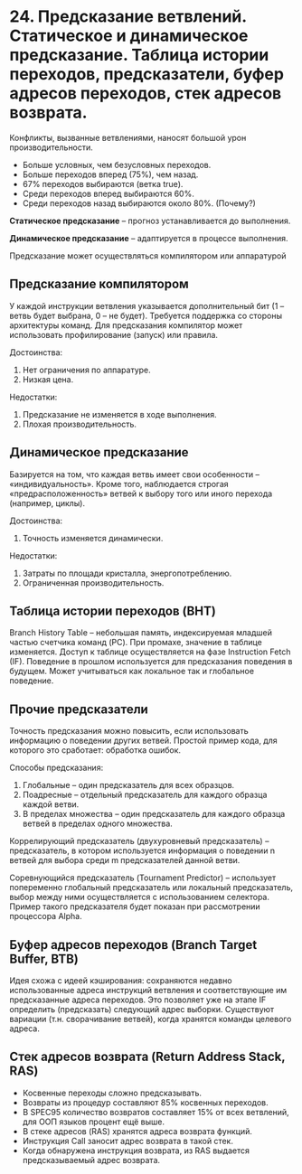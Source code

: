 # 24. Предсказание ветвлений. Статическое и динамическое предсказание. Таблица истории переходов, предсказатели, буфер адресов переходов, стек адресов возврата.

Конфликты, вызванные ветвлениями, наносят большой урон производительности.

* Больше условных, чем безусловных переходов.
* Больше переходов вперед (75%), чем назад.
* 67% переходов выбираются (ветка true).
* Среди переходов вперед выбираются 60%.
* Среди переходов назад выбираются около 80%. (Почему?)

**Статическое предсказание** – прогноз устанавливается до выполнения.

**Динамическое предсказание** – адаптируется в процессе выполнения.

Предсказание может осуществляться компилятором или аппаратурой

## Предсказание компилятором

У каждой инструкции ветвления указывается дополнительный бит (1 – ветвь будет выбрана, 0 – не будет). Требуется поддержка со стороны архитектуры команд. Для предсказания компилятор может использовать профилирование (запуск) или правила.

Достоинства:

1. Нет ограничения по аппаратуре.
2. Низкая цена.

Недостатки:

1. Предсказание не изменяется в ходе выполнения.
2. Плохая производительность.

## Динамическое предсказание

Базируется на том, что каждая ветвь имеет свои особенности – «индивидуальность». Кроме того, наблюдается строгая «предрасположенность» ветвей к выбору того или иного перехода (например, циклы).

Достоинства:

1. Точность изменяется динамически.

Недостатки:

1. Затраты по площади кристалла, энергопотреблению.
2. Ограниченная производительность.

## Таблица истории переходов (BHT)

Branch History Table – небольшая память, индексируемая младшей частью счетчика команд (PC). При промахе, значение в таблице изменяется. Доступ к таблице осуществляется на фазе Instruction Fetch (IF). Поведение в прошлом используется для предсказания поведения в будущем. Может учитываться как локальное так и глобальное поведение.

## Прочие предсказатели

Точность предсказания можно повысить, если использовать информацию о поведении других ветвей. Простой пример кода, для которого это сработает: обработка ошибок.

Способы предсказания:

1. Глобальные – один предсказатель для всех образцов.
2. Поадресные – отдельный предсказатель для каждого образца каждой ветви.
3. В пределах множества – один предсказатель для каждого образца ветвей в пределах одного множества.

Коррелирующий предсказатель (двухуровневый предсказатель) – предсказатель, в котором используется информация о поведении n ветвей для выбора среди m предсказателей данной ветви.

Соревнующийся предсказатель (Tournament Predictor) – использует попеременно глобальный предсказатель или локальный предсказатель, выбор между ними осуществляется с использованием селектора. Пример такого предсказателя будет показан при рассмотрении процессора Alpha.

## Буфер адресов переходов (Branch Target Buffer, BTB)

Идея схожа с идеей кэширования: сохраняются недавно использованные адреса инструкций ветвления и соответствующие им предсказанные адреса переходов. Это позволяет уже на этапе IF определить (предсказать) следующий адрес выборки. Существуют вариации (т.н. сворачивание ветвей), когда хранятся команды целевого адреса.

## Стек адресов возврата (Return Address Stack, RAS)

* Косвенные переходы сложно предсказывать.
* Возвраты из процедур составляют 85% косвенных переходов.
* В SPEC95 количество возвратов составляет 15% от всех ветвлений, для ООП языков процент ещё выше.
* В стеке адресов (RAS) хранятся адреса возврата функций.
* Инструкция Call заносит адрес возврата в такой стек.
* Когда обнаружена инструкция возврата, из RAS выдается предсказываемый адрес возврата.